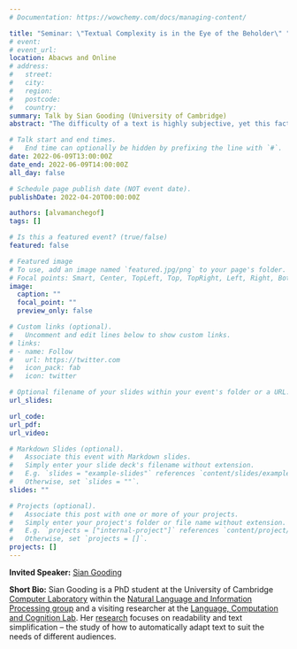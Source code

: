 ```yaml
---
# Documentation: https://wowchemy.com/docs/managing-content/

title: "Seminar: \"Textual Complexity is in the Eye of the Beholder\" "
# event:
# event_url:
location: Abacws and Online
# address:
#   street:
#   city:
#   region:
#   postcode:
#   country:
summary: Talk by Sian Gooding (University of Cambridge)
abstract: "The difficulty of a text is highly subjective, yet this factor is often neglected in text simplification and readability systems which use a “one-size-fits-all” approach. In this talk, I will discuss what contributes to text complexity, emphasising how this is dependent on the intended audience. Furthermore, I will present work showing how active learning can be used to create bespoke complexity models for individual readers."

# Talk start and end times.
#   End time can optionally be hidden by prefixing the line with `#`.
date: 2022-06-09T13:00:00Z
date_end: 2022-06-09T14:00:00Z
all_day: false

# Schedule page publish date (NOT event date).
publishDate: 2022-04-20T00:00:00Z

authors: [alvamanchegof]
tags: []

# Is this a featured event? (true/false)
featured: false

# Featured image
# To use, add an image named `featured.jpg/png` to your page's folder. 
# Focal points: Smart, Center, TopLeft, Top, TopRight, Left, Right, BottomLeft, Bottom, BottomRight.
image:
  caption: ""
  focal_point: ""
  preview_only: false

# Custom links (optional).
#   Uncomment and edit lines below to show custom links.
# links:
# - name: Follow
#   url: https://twitter.com
#   icon_pack: fab
#   icon: twitter

# Optional filename of your slides within your event's folder or a URL.
url_slides:

url_code:
url_pdf:
url_video:

# Markdown Slides (optional).
#   Associate this event with Markdown slides.
#   Simply enter your slide deck's filename without extension.
#   E.g. `slides = "example-slides"` references `content/slides/example-slides.md`.
#   Otherwise, set `slides = ""`.
slides: ""

# Projects (optional).
#   Associate this post with one or more of your projects.
#   Simply enter your project's folder or file name without extension.
#   E.g. `projects = ["internal-project"]` references `content/project/deep-learning/index.md`.
#   Otherwise, set `projects = []`.
projects: []
---
```


**Invited Speaker:** [Sian Gooding](https://siangooding.github.io/)

**Short Bio:**
Sian Gooding  is a PhD student at the University of Cambridge [Computer Laboratory](https://www.cst.cam.ac.uk/) within the [Natural Language and Information Processing group](https://www.cl.cam.ac.uk/research/nl/) and a visiting researcher at the [Language, Computation and Cognition Lab](https://lacclab.github.io/). Her [research](https://siangooding.github.io/research.html) focuses on readability and text simplification – the study of how to automatically adapt text to suit the needs of different audiences.
